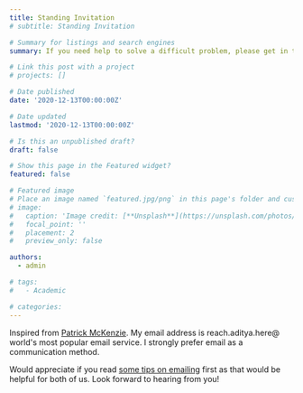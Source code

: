 ```yaml
---
title: Standing Invitation
# subtitle: Standing Invitation

# Summary for listings and search engines
summary: If you need help to solve a difficult problem, please get in touch!

# Link this post with a project
# projects: []

# Date published
date: '2020-12-13T00:00:00Z'

# Date updated
lastmod: '2020-12-13T00:00:00Z'

# Is this an unpublished draft?
draft: false

# Show this page in the Featured widget?
featured: false

# Featured image
# Place an image named `featured.jpg/png` in this page's folder and customize its options here.
# image:
#   caption: 'Image credit: [**Unsplash**](https://unsplash.com/photos/CpkOjOcXdUY)'
#   focal_point: ''
#   placement: 2
#   preview_only: false

authors:
  - admin

# tags:
#   - Academic

# categories:
---
```

Inspired from [Patrick McKenzie](https://www.kalzumeus.com/standing-invitation/).
My email address is reach.aditya.here@ world's most popular email service. I strongly prefer email as a communication method.

Would appreciate if you read [some tips on emailing](https://hbr.org/2016/09/a-guide-to-cold-emailing) first as that would be helpful for both of us.
Look forward to hearing from you!